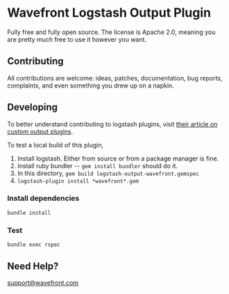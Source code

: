 # Wavefront Logstash Output Plugin
Fully free and fully open source. The license is Apache 2.0, meaning you are pretty much free to use it however you want.

## Contributing
All contributions are welcome: ideas, patches, documentation, bug reports, complaints, and even something you drew up on a napkin.

## Developing
To better understand contributing to logstash plugins, visit [their article on custom output plugins](https://www.elastic.co/guide/en/logstash/current/_how_to_write_a_logstash_output_plugin.html).

To test a local build of this plugin,

   1. Install logstash. Either from source or from a package manager is fine.
   1. Install ruby bundler -- `gem install bundler` should do it.
   1. In this directory, `gem build logstash-output-wavefront.gemspec`
   1. `logstash-plugin install *wavefront*.gem`

### Install dependencies
```
bundle install
```

### Test
```
bundle exec rspec
```

## Need Help?

support@wavefront.com
